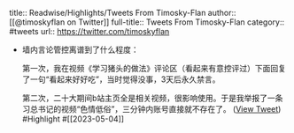 title:: Readwise/Highlights/Tweets From Timosky-Flan
author:: [[@timoskyflan on Twitter]]
full-title:: Tweets From Timosky-Flan
category:: #tweets
url:: https://twitter.com/timoskyflan
- 墙内言论管控离谱到了什么程度：
  
  第一次，我在视频《学习猪头的做法》评论区（看起来有意控评过）下面回复了一句“看起来好好吃”，当时觉得没事，3天后永久禁言。
  
  第二次，二十大期间b站主页全是相关视频，很影响使用。于是我举报了一条习总书记的视频“色情低俗”，三分钟内账号直接就不存在了。 ([View Tweet](https://twitter.com/timoskyflan/status/1637716912900829185)) #Highlight #[[2023-05-04]]